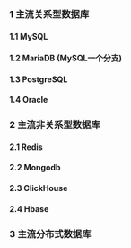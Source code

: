 ### 1 主流关系型数据库

#### 1.1 MySQL

#### 1.2 MariaDB (MySQL一个分支)

#### 1.3 PostgreSQL 

#### 1.4 Oracle 

### 2 主流非关系型数据库

#### 2.1 Redis

#### 2.2 Mongodb

#### 2.3 ClickHouse

#### 2.4 Hbase


### 3 主流分布式数据库
